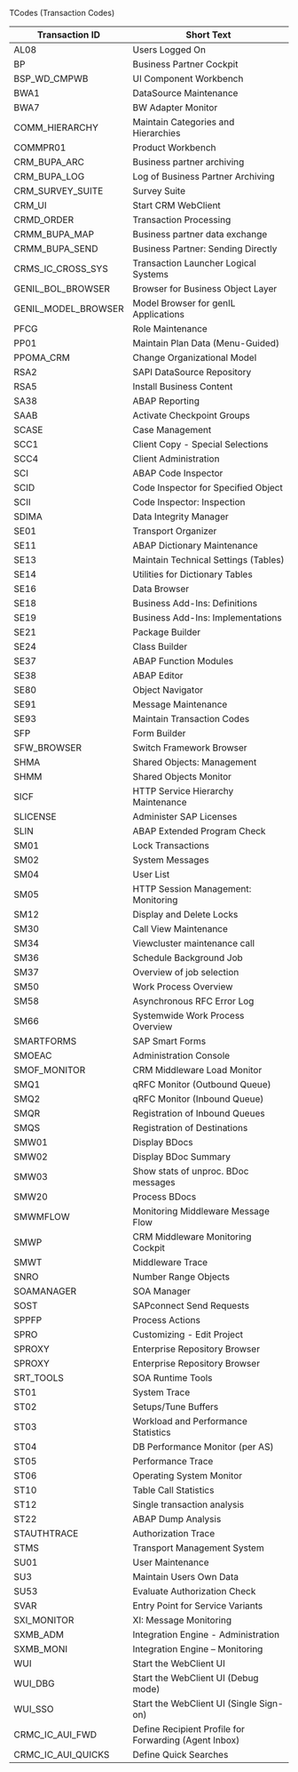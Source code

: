 TCodes (Transaction Codes)

| Transaction ID | Short Text |
| --- | --- |
| AL08 |	Users Logged On |
| BP |	Business Partner Cockpit |
| BSP_WD_CMPWB |	UI Component Workbench |
| BWA1 | 	DataSource Maintenance |
| BWA7 |	BW Adapter Monitor |
| COMM_HIERARCHY |	Maintain Categories and Hierarchies |
| COMMPR01 |	Product Workbench |
| CRM_BUPA_ARC |	Business partner archiving |
| CRM_BUPA_LOG |	Log of Business Partner Archiving |
| CRM_SURVEY_SUITE |	Survey Suite |
| CRM_UI |	Start CRM WebClient |
| CRMD_ORDER |	Transaction Processing |
| CRMM_BUPA_MAP |	Business partner data exchange |
| CRMM_BUPA_SEND |	Business Partner: Sending Directly |
| CRMS_IC_CROSS_SYS |	Transaction Launcher Logical Systems |
| GENIL_BOL_BROWSER |	Browser for Business Object Layer |
| GENIL_MODEL_BROWSER |	Model Browser for genIL Applications |
| PFCG |	Role Maintenance |
| PP01 |	Maintain Plan Data (Menu-Guided) |
| PPOMA_CRM |	Change Organizational Model |
| RSA2 |	SAPI DataSource Repository |
| RSA5 |	Install Business Content |
| SA38 |	ABAP Reporting |
| SAAB |	Activate Checkpoint Groups |
| SCASE |	Case Management |
| SCC1 |	Client Copy - Special Selections |
| SCC4 |	Client Administration |
| SCI |	ABAP Code Inspector |
| SCID |	Code Inspector for Specified Object |
| SCII |	Code Inspector: Inspection |
| SDIMA |	Data Integrity Manager |
| SE01 |	Transport Organizer |
| SE11 |	ABAP Dictionary Maintenance |
| SE13 |	Maintain Technical Settings (Tables) |
| SE14 |	Utilities for Dictionary Tables |
| SE16 |	Data Browser |
| SE18 |	Business Add-Ins: Definitions |
| SE19 |	Business Add-Ins: Implementations |
| SE21 |	Package Builder |
| SE24 |	Class Builder |
| SE37 |	ABAP Function Modules |
| SE38 |	ABAP Editor |
| SE80 |	Object Navigator |
| SE91 |	Message Maintenance |
| SE93 |	Maintain Transaction Codes |
| SFP |	Form Builder |
| SFW_BROWSER |	Switch Framework Browser |
| SHMA |	Shared Objects: Management |
| SHMM |	Shared Objects Monitor |
| SICF |	HTTP Service Hierarchy Maintenance |
| SLICENSE |	Administer SAP Licenses |
| SLIN |	ABAP Extended Program Check |
| SM01 |	Lock Transactions |
| SM02 |	System Messages |
| SM04 |	User List |
| SM05 |	HTTP Session Management: Monitoring |
| SM12 |	Display and Delete Locks |
| SM30 |	Call View Maintenance |
| SM34 |	Viewcluster maintenance call |
| SM36 |	Schedule Background Job |
| SM37 |	Overview of job selection |
| SM50 |	Work Process Overview |
| SM58 |	Asynchronous RFC Error Log |
| SM66 |	Systemwide Work Process Overview |
| SMARTFORMS |	SAP Smart Forms |
| SMOEAC |	Administration Console |
| SMOF_MONITOR |	CRM Middleware Load Monitor |
| SMQ1 |	qRFC Monitor (Outbound Queue) |
| SMQ2 |	qRFC Monitor (Inbound Queue) |
| SMQR |	Registration of Inbound Queues |
| SMQS |	Registration of Destinations |
| SMW01 |	Display BDocs |
| SMW02 |	Display BDoc Summary |
| SMW03 |	Show stats of unproc. BDoc messages |
| SMW20 |	Process BDocs |
| SMWMFLOW |	Monitoring Middleware  Message Flow |
| SMWP |	CRM Middleware Monitoring Cockpit |
| SMWT |	Middleware Trace |
| SNRO |	Number Range Objects |
| SOAMANAGER |	SOA Manager |
| SOST |	SAPconnect Send Requests |
| SPPFP |	Process Actions |
| SPRO |	Customizing - Edit Project |
| SPROXY |	Enterprise Repository Browser |
| SPROXY |	Enterprise Repository Browser |
| SRT_TOOLS |	SOA Runtime Tools |
| ST01 |	System Trace |
| ST02 |	Setups/Tune Buffers |
| ST03 |	Workload and Performance Statistics |
| ST04 |	DB Performance Monitor (per AS) |
| ST05 |	Performance Trace |
| ST06 |	Operating System Monitor |
| ST10 |	Table Call Statistics |
| ST12 |	Single transaction analysis |
| ST22 |	ABAP Dump Analysis |
| STAUTHTRACE |	Authorization Trace |
| STMS |	Transport Management System |
| SU01 |	User Maintenance |
| SU3 |	Maintain Users Own Data |
| SU53 |	Evaluate Authorization Check |
| SVAR |	Entry Point for Service Variants |
| SXI_MONITOR |	XI: Message Monitoring |
| SXMB_ADM |	Integration Engine - Administration |
| SXMB_MONI |	Integration Engine – Monitoring |
| WUI | Start  the WebClient UI |
| WUI_DBG |	Start the WebClient UI (Debug mode) |
| WUI_SSO |	Start  the WebClient UI (Single Sign-on) |
| CRMC_IC_AUI_FWD |	Define Recipient Profile for Forwarding (Agent Inbox) |
| CRMC_IC_AUI_QUICKS |	Define Quick Searches |
